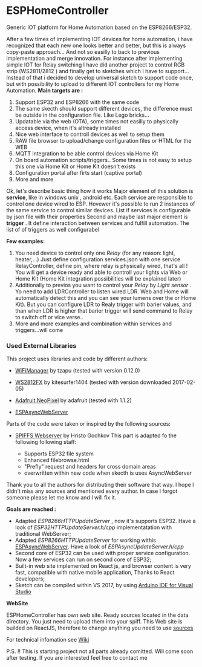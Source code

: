 
# ESPHomeController
Generic IOT platform for Home Automation based on the ESP8266/ESP32.

After a few times of implementing IOT devices for home automation, i have recognized that each new one looks better and better, but this is always copy-paste approach... And not so easilly to back to previous implementation and merge innovation. For instance after implementing simple IOT for Relay switching I have did another project to control RGB strip (WS2811/2812 ) and finally get to sketches which I have to support... 
Instead of that i decided to develop universal sketch to support code once, but with possibility to upload to different IOT controllers for my Home Automation.
**Main targets are :**
 1. Support ESP32 and ESP8266  with the same code
 2. The same skecth should support different devices, the difference must be outside in the configuration file. Like Lego bricks...
 3. Updatable via the web (OTA), some times not easilly to physically access device, when it's altready installed
 4. Nice web interface to controll devices as well to setup them
 5. RAW file browser to upload/change configuration files or HTML for the WEB
 6. MQTT integration to be able control devices via Home Kit
 7. On board automation scripts/triggers.. Some times is not easy to setup this one via Home Kit or Home Kit doesn't exists
 8. Configuration portal after firts start (captive portal)
 9. More and more
 
Ok, let's describe basic thing how it works
Major element of this solution is **service**, like in windows unix , android etc. Each service are responsible to control one device wired to ESP. Hovewer it's possible to run 2 instances of the same service to control similar devices. List if services is configurable by json file with their properties
Second and maybe last major element is **trigger** . It define interaction between services and fulfill automation. The list of of triggers as well configurabel

**Few examples:**

 1. You need device to control only one *Relay* (for any reason: light, heater,...) Just define configuration services.json with  one service RelayController, define pin, where relay is physically wired, that's all ! You will get a device ready and able to controll your lights via Web or Home Kit (Home Kit integration possibilities will be explained later)
2.  Additionally to previos you want to control your *Relay* by *Light sensor* . Yo need to add LDRController to listen wired LDR. Web and Home will automatically detect this and you can see your lumens over the or Home Kit). But you can configure LDR to Realy trigger with barier values, and than when LDR is higher that barier trigger will send command to Relay to switch off or vice verse..
3. More and more examples and combination within services and triggers...will come


### Used External Libraries

This project uses libraries and code by different authors:

- [WiFiManager](https://github.com/tzapu/WiFiManager) by tzapu (tested with version 0.12.0)

- [WS2812FX](https://github.com/kitesurfer1404/WS2812FX) by kitesurfer1404 (tested with version downloaded 2017-02-05)



- [Adafruit NeoPixel](https://github.com/adafruit/Adafruit_NeoPixel) by adafruit (tested with 1.1.2)

- [ESPAsyncWebServer](https://github.com/me-no-dev/ESPAsyncWebServer)

Parts of the code were taken or inspired by the following sources:

 - [SPIFFS Webserver](https://github.com/esp8266/Arduino/tree/master/libraries/ESP8266WebServer/examples/FSBrowser) by Hristo Gochkov
 This part is adapted fo the following following staff:
	 
	 - Supports ESP32 file system
	 - Enhanced filebrowse.html
	 - "Prefly" request and headers for cross domain areas
	 - overwritten within new code when skecth is uses AsyncWebServer 

Thank you to all the authors for distributing their software that way.
I hope I didn't miss any sources and mentioned every author. In case I forgot someone please let me know and I will fix it.

**Goals are reached :**

 - Adapted *ESP8266HTTPUpdateServer* , now it's supports ESP32. Have a look of *ESP32HTTPUpdateServer.h/cpp* implementatation with traditional WebServer;
 - Adapted *ESP8266HTTPUpdateServer* for working withis [ESPAsyncWebServer](https://github.com/me-no-dev/ESPAsyncWebServer). Have a look of  *ESPAsyncUpdateServer.h/cpp* 
 - Second core of ESP32 can be used with proper service configuration. Now a few services can run on second core of ESP32;
 - Built-in web site implemented on React js, and browser content is very fast, compatible with native mobile application, Thanks to React developers;
- Sketch can be compiled within VS 2017, by using  [Arduino IDE for Visual Studio](https://marketplace.visualstudio.com/items?itemName=VisualMicro.ArduinoIDEforVisualStudio)

**WebSite**

 ESPHomeController has own web site. Ready sources located in the data directory. You just need to upload them into your spiff.
 This Web site is builded on ReactJS, therefore to change anything you need to use [sources](https://github.com/Yurik72/ESPHomeController/tree/master/WebSource)


For technical infomation see [Wiki](https://github.com/Yurik72/ESPHomeController/wiki)



P.S. !! This is starting project not all parts already comitted. Will come soon after testing. If you are interested feel free to contact me
